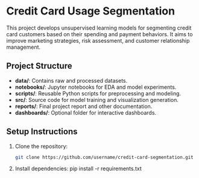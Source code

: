 # Credit Card Usage Segmentation

This project develops unsupervised learning models for segmenting credit card customers based on their spending and payment behaviors. It aims to improve marketing strategies, risk assessment, and customer relationship management.

## Project Structure
- **data/**: Contains raw and processed datasets.
- **notebooks/**: Jupyter notebooks for EDA and model experiments.
- **scripts/**: Reusable Python scripts for preprocessing and modeling.
- **src/**: Source code for model training and visualization generation.
- **reports/**: Final project report and other documentation.
- **dashboards/**: Optional folder for interactive dashboards.

## Setup Instructions
1. Clone the repository: 
   ```bash
   git clone https://github.com/username/credit-card-segmentation.git

   
2. Install dependencies:
pip install -r requirements.txt
